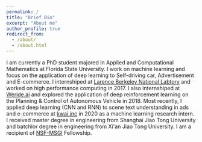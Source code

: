 ```yaml
---
permalink: /
title: "Brief Bio"
excerpt: "About me"
author_profile: true
redirect_from: 
  - /about/
  - /about.html
---
```


I am currently a PhD student majored in Applied and Computational Mathematics at Florida State University. I work on machine learning and focus on the application of deep learning to Self-driving car, Advertisement and E-commerce. I internshiped at [Larence Berkeley National Labtory](https://www.lbl.gov/) and worked on high performance computing in 2017. I also internshiped at [Weride.ai](https://www.weride.ai/) and explored the application of deep reinforcement learning on the Planning & Control of Autonomous Vehicle in 2018. Most recently, I applied deep learning (CNN and RNN) to scene text understanding in ads and e-commerce at [kwai.inc](http://www.kwai.com/) in 2020 as a machine learning research intern. I received master degree in engineering from Shanghai Jiao Tong University and batchlor degree in engineering from Xi'an Jiao Tong University. I am a recipient of [NSF-MSGI](https://orise.orau.gov/nsf-msgi/) Fellowship.
